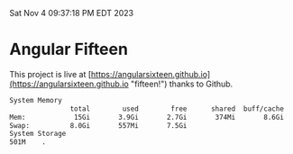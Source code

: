 Sat Nov  4 09:37:18 PM EDT 2023

# Angular Fifteen


This project is live at [https://angularsixteen.github.io](https://angularsixteen.github.io "fifteen!") thanks to Github.

```bash
System Memory
               total        used        free      shared  buff/cache   available
Mem:            15Gi       3.9Gi       2.7Gi       374Mi       8.6Gi        10Gi
Swap:          8.0Gi       557Mi       7.5Gi
System Storage
501M	.
```
```bash
